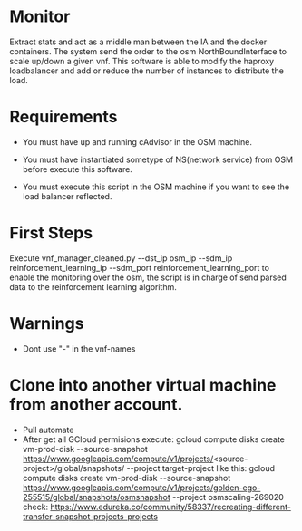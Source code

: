 # Monitor

Extract stats and act as a middle man between the IA and the docker containers. The system send the order to the osm NorthBoundInterface to scale up/down a given vnf. This software is able to modify the haproxy loadbalancer and add or reduce the number of instances to distribute the load.

# Requirements 

- You must have up and running cAdvisor in the OSM machine.

- You must have instantiated sometype of NS(network service) from OSM before execute this software.

- You must execute this script in the  OSM machine if you want to see the load balancer reflected.

# First Steps

Execute vnf_manager_cleaned.py --dst_ip osm_ip --sdm_ip  reinforcement_learning_ip --sdm_port reinforcement_learning_port to enable the monitoring over the osm, the script is in charge of send parsed data to the reinforcement learning algorithm.

# Warnings
- Dont  use "-" in the vnf-names


# Clone into another virtual machine from another account.
 - Pull automate
 - After get all GCloud permisions execute: gcloud compute disks create vm-prod-disk --source-snapshot \
 https://www.googleapis.com/compute/v1/projects/<source-\
 project>/global/snapshots/<source-vm-snapshot> --project target-project
  like this: gcloud compute disks create vm-prod-disk --source-snapshot https://www.googleapis.com/compute/v1/projects/golden-ego-255515/global/snapshots/osmsnapshot --project osmscaling-269020
  check: https://www.edureka.co/community/58337/recreating-different-transfer-snapshot-projects-projects
